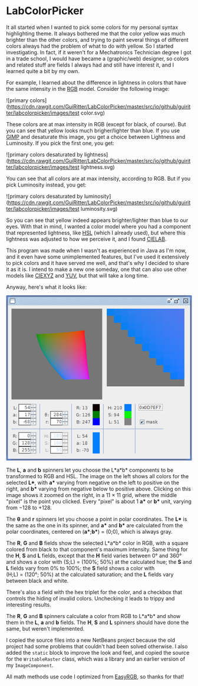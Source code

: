 # LabColorPicker

It all started when I wanted to pick some colors for my personal syntax highlighting theme. It always bothered me that the color yellow was much brighter than the other colors, and trying to paint several things of different colors always had the problem of what to do with yellow. So I started investigating. In fact, if it weren't for a Mechatronics Technician degree I got in a trade school, I would have became a (graphic/web) designer, so colors and related stuff are fields I always had and still have interest it, and I learned quite a bit by my own.

For example, I learned about the difference in lightness in colors that have the same intensity in the [RGB](https://en.wikipedia.org/wiki/RGB_color_model) model. Consider the following image:

![primary colors](https://cdn.rawgit.com/GuiRitter/LabColorPicker/master/src/io/github/guiritter/labcolorpicker/images/test color.svg)

These colors are at max intensity in RGB (except for black, of course). But you can see that yellow looks much brigher/lighter than blue. If you use [GIMP](https://en.wikipedia.org/wiki/GIMP) and desaturate this image, you get a choice between Lightness and Luminosity. If you pick the first one, you get:

![primary colors desaturated by lightness](https://cdn.rawgit.com/GuiRitter/LabColorPicker/master/src/io/github/guiritter/labcolorpicker/images/test lightness.svg)

You can see that all colors are at max intensity, according to RGB. But if you pick Luminosity instead, you get:

![primary colors desaturated by luminosity](https://cdn.rawgit.com/GuiRitter/LabColorPicker/master/src/io/github/guiritter/labcolorpicker/images/test luminosity.svg)

So you can see that yellow indeed appears brighter/lighter than blue to our eyes. With that in mind, I wanted a color model where you had a component that represented lightness, like [HSL](https://en.wikipedia.org/wiki/HSL_and_HSV) (which I already used), but where this lightness was adjusted to how we perceive it, and I found [CIELAB](https://en.wikipedia.org/wiki/Lab_color_space).

This program was made when I wasn't as experienced in Java as I'm now, and it even have some unimplemented features, but I've used it extensively to pick colors and it have served me well, and that's why I decided to share it as it is. I intend to make a new one someday, one that can also use other models like [CIEXYZ](https://en.wikipedia.org/wiki/CIE_1931_color_space) and [YUV](https://en.wikipedia.org/wiki/YUV), but that will take a long time.

Anyway, here's what it looks like:

![graphical user interface example](src/io/github/guiritter/labcolorpicker/images/GUI.png)

The **L**, **a** and **b** spinners let you choose the L&ast;a&ast;b&ast; components to be transformed to RGB and HSL. The image on the left shows all colors for the selected **L&ast;**, with **a&ast;** varying from negative on the left to positive on the right, and **b&ast;** varying from negative below to positive above. Clicking on this image shows it zoomed on the right, in a 11&nbsp;×&nbsp;11 grid, where the middle "pixel" is the point you clicked. Every "pixel" is about 1 **a&ast;** or **b&ast;** unit, varying from −128 to +128.

The **θ** and **r** spinners let you choose a point in polar coordinates. The **L&ast;** is the same as the one in its spinner, and **a&ast;** and **b&ast;** are calculated from the polar coordinates, centered on (**a&ast;**;**b&ast;**)&nbsp;=&nbsp;(0;0), which is always gray.

The **R**, **G** and **B** fields show the selected L&ast;a&ast;b&ast; color in RGB, with a square colored from black to that component's maximum intensity. Same thing for the **H**, **S** and **L** fields, except that the **H** field varies between 0° and 360° and shows a color with (S;L)&nbsp;=&nbsp;(100%;&nbsp;50%) at the calculated hue; the **S** and **L** fields vary from 0% to 100%; the **S** field shows a color with (H;L)&nbsp;=&nbsp;(120°;&nbsp;50%) at the calculated saturation; and the **L** fields vary between black and white.

There's also a field with the hex triplet for the color, and a checkbox that controls the hiding of invalid colors. Unchecking it leads to trippy and interesting results.

The **R**, **G** and **B** spinners calculate a color from RGB to L&ast;a&ast;b&ast; and show them in the **L**, **a** and **b** fields. The **H**, **S** and **L** spinners should have done the same, but weren't implemented.

I copied the source files into a new NetBeans project because the old project had some problems that couldn't had been solved otherwise. I also added the `static` block to improve the look and feel, and copied the source for the `WritableRaster` class, which was a library and an earlier version of my `ImageComponent`.

All math methods use code I optimized from [EasyRGB](http://www.easyrgb.com/index.php?X=MATH), so thanks for that!
